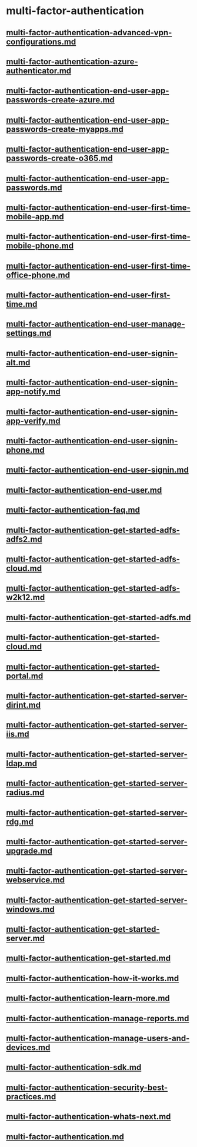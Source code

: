 # multi-factor-authentication
## [multi-factor-authentication-advanced-vpn-configurations.md](multi-factor-authentication-advanced-vpn-configurations.md)
## [multi-factor-authentication-azure-authenticator.md](multi-factor-authentication-azure-authenticator.md)
## [multi-factor-authentication-end-user-app-passwords-create-azure.md](multi-factor-authentication-end-user-app-passwords-create-azure.md)
## [multi-factor-authentication-end-user-app-passwords-create-myapps.md](multi-factor-authentication-end-user-app-passwords-create-myapps.md)
## [multi-factor-authentication-end-user-app-passwords-create-o365.md](multi-factor-authentication-end-user-app-passwords-create-o365.md)
## [multi-factor-authentication-end-user-app-passwords.md](multi-factor-authentication-end-user-app-passwords.md)
## [multi-factor-authentication-end-user-first-time-mobile-app.md](multi-factor-authentication-end-user-first-time-mobile-app.md)
## [multi-factor-authentication-end-user-first-time-mobile-phone.md](multi-factor-authentication-end-user-first-time-mobile-phone.md)
## [multi-factor-authentication-end-user-first-time-office-phone.md](multi-factor-authentication-end-user-first-time-office-phone.md)
## [multi-factor-authentication-end-user-first-time.md](multi-factor-authentication-end-user-first-time.md)
## [multi-factor-authentication-end-user-manage-settings.md](multi-factor-authentication-end-user-manage-settings.md)
## [multi-factor-authentication-end-user-signin-alt.md](multi-factor-authentication-end-user-signin-alt.md)
## [multi-factor-authentication-end-user-signin-app-notify.md](multi-factor-authentication-end-user-signin-app-notify.md)
## [multi-factor-authentication-end-user-signin-app-verify.md](multi-factor-authentication-end-user-signin-app-verify.md)
## [multi-factor-authentication-end-user-signin-phone.md](multi-factor-authentication-end-user-signin-phone.md)
## [multi-factor-authentication-end-user-signin.md](multi-factor-authentication-end-user-signin.md)
## [multi-factor-authentication-end-user.md](multi-factor-authentication-end-user.md)
## [multi-factor-authentication-faq.md](multi-factor-authentication-faq.md)
## [multi-factor-authentication-get-started-adfs-adfs2.md](multi-factor-authentication-get-started-adfs-adfs2.md)
## [multi-factor-authentication-get-started-adfs-cloud.md](multi-factor-authentication-get-started-adfs-cloud.md)
## [multi-factor-authentication-get-started-adfs-w2k12.md](multi-factor-authentication-get-started-adfs-w2k12.md)
## [multi-factor-authentication-get-started-adfs.md](multi-factor-authentication-get-started-adfs.md)
## [multi-factor-authentication-get-started-cloud.md](multi-factor-authentication-get-started-cloud.md)
## [multi-factor-authentication-get-started-portal.md](multi-factor-authentication-get-started-portal.md)
## [multi-factor-authentication-get-started-server-dirint.md](multi-factor-authentication-get-started-server-dirint.md)
## [multi-factor-authentication-get-started-server-iis.md](multi-factor-authentication-get-started-server-iis.md)
## [multi-factor-authentication-get-started-server-ldap.md](multi-factor-authentication-get-started-server-ldap.md)
## [multi-factor-authentication-get-started-server-radius.md](multi-factor-authentication-get-started-server-radius.md)
## [multi-factor-authentication-get-started-server-rdg.md](multi-factor-authentication-get-started-server-rdg.md)
## [multi-factor-authentication-get-started-server-upgrade.md](multi-factor-authentication-get-started-server-upgrade.md)
## [multi-factor-authentication-get-started-server-webservice.md](multi-factor-authentication-get-started-server-webservice.md)
## [multi-factor-authentication-get-started-server-windows.md](multi-factor-authentication-get-started-server-windows.md)
## [multi-factor-authentication-get-started-server.md](multi-factor-authentication-get-started-server.md)
## [multi-factor-authentication-get-started.md](multi-factor-authentication-get-started.md)
## [multi-factor-authentication-how-it-works.md](multi-factor-authentication-how-it-works.md)
## [multi-factor-authentication-learn-more.md](multi-factor-authentication-learn-more.md)
## [multi-factor-authentication-manage-reports.md](multi-factor-authentication-manage-reports.md)
## [multi-factor-authentication-manage-users-and-devices.md](multi-factor-authentication-manage-users-and-devices.md)
## [multi-factor-authentication-sdk.md](multi-factor-authentication-sdk.md)
## [multi-factor-authentication-security-best-practices.md](multi-factor-authentication-security-best-practices.md)
## [multi-factor-authentication-whats-next.md](multi-factor-authentication-whats-next.md)
## [multi-factor-authentication.md](multi-factor-authentication.md)

